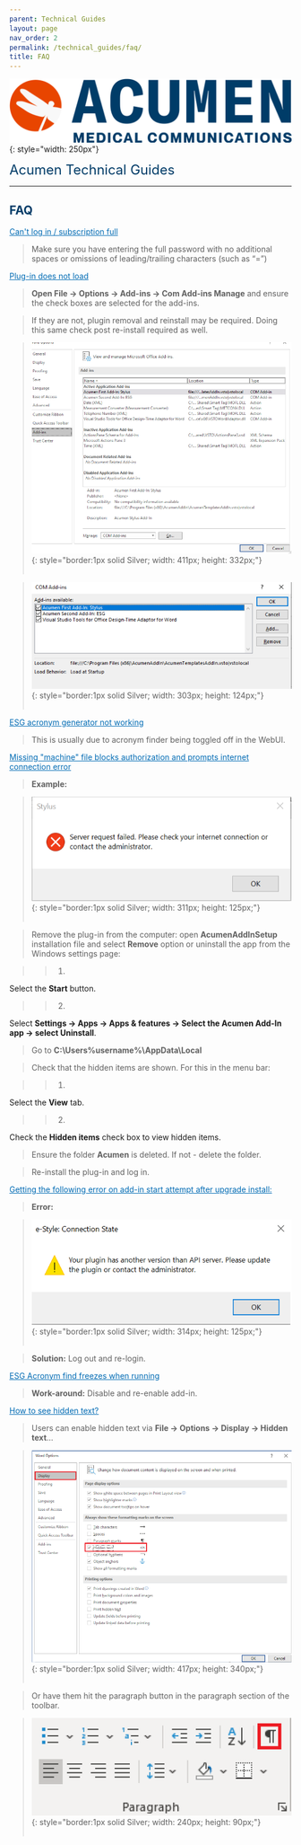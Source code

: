 ```yaml
---
parent: Technical Guides
layout: page
nav_order: 2
permalink: /technical_guides/faq/
title: FAQ
---
```


![image](/assets/images/logo.jpg){: style="width: 250px"}

<span style="color:#003C68; font-size: 24px">Acumen Technical Guides</span>

---

## <span style="color:#003C68">FAQ</span>

<span style="color:#006BB4; text-decoration:underline">Can't log in / subscription full</span> 

>Make sure you have entering the full password with no additional spaces or omissions of leading/trailing characters (such as “=”)  

<span style="color:#006BB4; text-decoration:underline">Plug-in does not load</span> 

>**Open File → Options → Add-ins → Com Add-ins Manage** and ensure the check boxes are selected for the add-ins.

>If they are not, plugin removal and reinstall may be required. Doing this same check post re-install required as well.

>![image](/assets/images/tgf01.png){: style="border:1px solid Silver; width: 411px; height: 332px;"}<br><br/>

>![image](/assets/images/tgf02.png){: style="border:1px solid Silver; width: 303px; height: 124px;"}
<br><br/>

<span style="color:#006BB4; text-decoration:underline">ESG acronym generator not working</span> 

>This is usually due to acronym finder being toggled off in the WebUI.

<span style="color:#006BB4; text-decoration:underline">Missing "machine" file blocks authorization and prompts internet connection error</span>

>**Example:**

>![image](/assets/images/tgf03.png){: style="border:1px solid Silver; width: 311px; height: 125px;"}<br><br/>

>Remove the plug-in from the computer: open **AcumenAddInSetup** installation file and select **Remove** option or uninstall the app from the Windows settings page:

>>1.
Select the **Start** button.

>>2.
Select **Settings → Apps → Apps & features → Select the Acumen Add-In app → select Uninstall**. 

>Go to **C:\Users\%username%\AppData\Local** 

>Check that the hidden items are shown. For this in the menu bar:

>>1.
Select the **View** tab.

>>2.
Check the **Hidden items** check box to view hidden items. 

>Ensure the folder **Acumen** is deleted. If not - delete the folder.

>Re-install the plug-in and log in. 

<span style="color:#006BB4; text-decoration:underline">Getting the following error on add-in start attempt after upgrade install:</span> 

>**Error:**

>![image](/assets/images/tgf04.png){: style="border:1px solid Silver; width: 314px; height: 125px;"}<br><br/>

>**Solution:** Log out and re-login.

<span style="color:#006BB4; text-decoration:underline">ESG Acronym find freezes when running</span> 

>**Work-around:** Disable and re-enable add-in.

<span style="color:#006BB4; text-decoration:underline">How to see hidden text?</span> 

>Users can enable hidden text via **File → Options → Display → Hidden text**...

>![image](/assets/images/tgf05.png){: style="border:1px solid Silver; width: 417px; height: 340px;"}<br><br/>

>Or have them hit the paragraph button in the paragraph section of the toolbar.

>![image](/assets/images/tgf06.png){: style="border:1px solid Silver; width: 240px; height: 90px;"}<br><br/>

